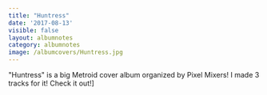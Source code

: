 ```yaml
---
title: "Huntress"
date: '2017-08-13'
visible: false
layout: albumnotes
category: albumnotes
image: /albumcovers/Huntress.jpg
---
```

"Huntress" is a big Metroid cover album organized by Pixel Mixers! I made 3 tracks for it! Check it out!]
